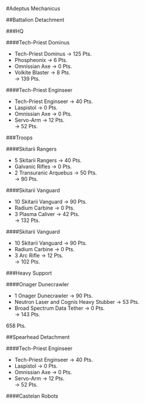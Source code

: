 #Adeptus Mechanicus

##Battalion Detachment

###HQ

####Tech-Priest Dominus   
- Tech-Priest Dominus -> 125 Pts.  
- Phospheonix -> 6 Pts.  
- Omnissian Axe -> 0 Pts.  
- Volkite Blaster -> 8 Pts.  
-> 139 Pts.  

####Tech-Priest Enginseer   
- Tech-Priest Enginseer -> 40 Pts.  
- Laspistol -> 0 Pts.  
- Omnissian Axe -> 0 Pts.  
- Servo-Arm -> 12 Pts.  
-> 52 Pts.  

###Troops

####Skitarii Rangers  
- 5 Skitarii Rangers -> 40 Pts.  
- Galvanic Rifles -> 0 Pts.  
- 2 Transuranic Arquebus -> 50 Pts.  
-> 90 Pts.  

####Skitarii Vanguard  
- 10 Skitarii Vanguard -> 90 Pts.  
- Radium Carbine -> 0 Pts.  
- 3 Plasma Caliver -> 42 Pts.  
-> 132 Pts.  

####Skitarii Vanguard  
- 10 Skitarii Vanguard -> 90 Pts.  
- Radium Carbine -> 0 Pts.  
- 3 Arc Rifle -> 12 Pts.  
-> 102 Pts.  

###Heavy Support

####Onager Dunecrawler  
- 1 Onager Dunecrawler -> 90 Pts.  
- Neutron Laser and Cognis Heavy Stubber -> 53 Pts.  
- Broad Spectrum Data Tether -> 0 Pts.  
-> 143 Pts.  

658 Pts.

##Spearhead Detachment

####Tech-Priest Enginseer   
- Tech-Priest Enginseer -> 40 Pts.  
- Laspistol -> 0 Pts.  
- Omnissian Axe -> 0 Pts.  
- Servo-Arm -> 12 Pts.  
-> 52 Pts.  

####Castelan Robots
